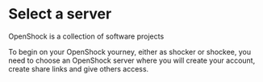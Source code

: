 # Select a server

OpenShock is a collection of software projects 

To begin on your OpenShock yourney, either as shocker or shockee, you need to choose an OpenShock server where you will create your account, create share links and give others access.
